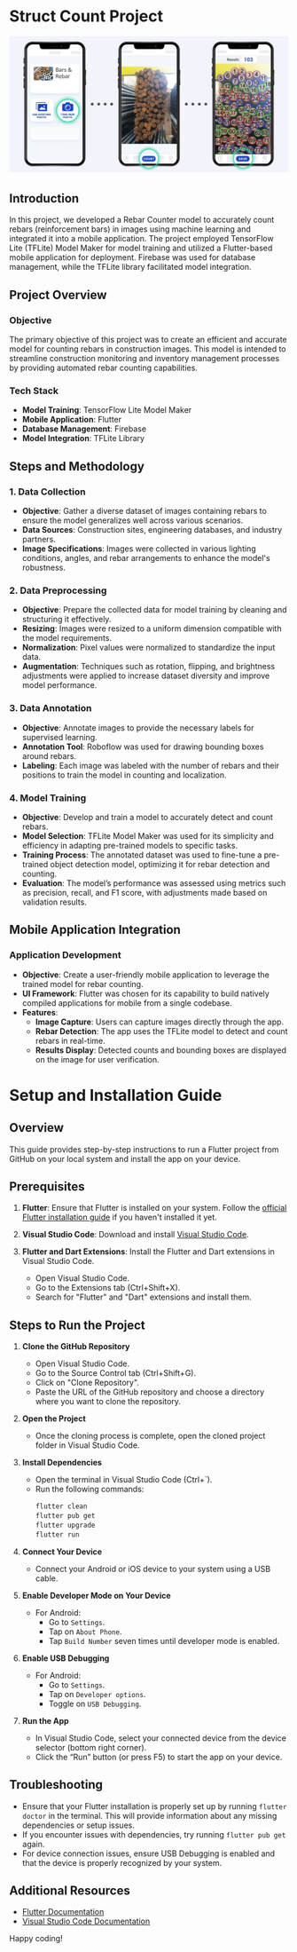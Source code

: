 # Struct Count Project
![Rebar Counter Model](demo.png)

## Introduction
In this project, we developed a Rebar Counter model to accurately count rebars (reinforcement bars) in images using machine learning and integrated it into a mobile application. The project employed TensorFlow Lite (TFLite) Model Maker for model training and utilized a Flutter-based mobile application for deployment. Firebase was used for database management, while the TFLite library facilitated model integration.

## Project Overview

### Objective
The primary objective of this project was to create an efficient and accurate model for counting rebars in construction images. This model is intended to streamline construction monitoring and inventory management processes by providing automated rebar counting capabilities.

### Tech Stack
- **Model Training**: TensorFlow Lite Model Maker
- **Mobile Application**: Flutter
- **Database Management**: Firebase
- **Model Integration**: TFLite Library

## Steps and Methodology

### 1. Data Collection
- **Objective**: Gather a diverse dataset of images containing rebars to ensure the model generalizes well across various scenarios.
- **Data Sources**: Construction sites, engineering databases, and industry partners.
- **Image Specifications**: Images were collected in various lighting conditions, angles, and rebar arrangements to enhance the model's robustness.

### 2. Data Preprocessing
- **Objective**: Prepare the collected data for model training by cleaning and structuring it effectively.
- **Resizing**: Images were resized to a uniform dimension compatible with the model requirements.
- **Normalization**: Pixel values were normalized to standardize the input data.
- **Augmentation**: Techniques such as rotation, flipping, and brightness adjustments were applied to increase dataset diversity and improve model performance.

### 3. Data Annotation
- **Objective**: Annotate images to provide the necessary labels for supervised learning.
- **Annotation Tool**: Roboflow was used for drawing bounding boxes around rebars.
- **Labeling**: Each image was labeled with the number of rebars and their positions to train the model in counting and localization.

### 4. Model Training
- **Objective**: Develop and train a model to accurately detect and count rebars.
- **Model Selection**: TFLite Model Maker was used for its simplicity and efficiency in adapting pre-trained models to specific tasks.
- **Training Process**: The annotated dataset was used to fine-tune a pre-trained object detection model, optimizing it for rebar detection and counting.
- **Evaluation**: The model’s performance was assessed using metrics such as precision, recall, and F1 score, with adjustments made based on validation results.

## Mobile Application Integration

### Application Development
- **Objective**: Create a user-friendly mobile application to leverage the trained model for rebar counting.
- **UI Framework**: Flutter was chosen for its capability to build natively compiled applications for mobile from a single codebase.
- **Features**:
  - **Image Capture**: Users can capture images directly through the app.
  - **Rebar Detection**: The app uses the TFLite model to detect and count rebars in real-time.
  - **Results Display**: Detected counts and bounding boxes are displayed on the image for user verification.

# Setup and Installation Guide

## Overview
This guide provides step-by-step instructions to run a Flutter project from GitHub on your local system and install the app on your device.

## Prerequisites

1. **Flutter**: Ensure that Flutter is installed on your system. Follow the [official Flutter installation guide](https://flutter.dev/docs/get-started/install) if you haven't installed it yet.

2. **Visual Studio Code**: Download and install [Visual Studio Code](https://code.visualstudio.com/).

3. **Flutter and Dart Extensions**: Install the Flutter and Dart extensions in Visual Studio Code.
   - Open Visual Studio Code.
   - Go to the Extensions tab (Ctrl+Shift+X).
   - Search for "Flutter" and "Dart" extensions and install them.

## Steps to Run the Project

1. **Clone the GitHub Repository**
   - Open Visual Studio Code.
   - Go to the Source Control tab (Ctrl+Shift+G).
   - Click on "Clone Repository".
   - Paste the URL of the GitHub repository and choose a directory where you want to clone the repository.

2. **Open the Project**
   - Once the cloning process is complete, open the cloned project folder in Visual Studio Code.

3. **Install Dependencies**
   - Open the terminal in Visual Studio Code (Ctrl+`).
   - Run the following commands:
     ```bash
     flutter clean
     flutter pub get
     flutter upgrade
     flutter run
     ```

4. **Connect Your Device**
   - Connect your Android or iOS device to your system using a USB cable.

5. **Enable Developer Mode on Your Device**
   - For Android:
     - Go to `Settings`.
     - Tap on `About Phone`.
     - Tap `Build Number` seven times until developer mode is enabled.

6. **Enable USB Debugging**
   - For Android:
     - Go to `Settings`.
     - Tap on `Developer options`.
     - Toggle on `USB Debugging`.

7. **Run the App**
   - In Visual Studio Code, select your connected device from the device selector (bottom right corner).
   - Click the “Run” button (or press F5) to start the app on your device.

## Troubleshooting

- Ensure that your Flutter installation is properly set up by running `flutter doctor` in the terminal. This will provide information about any missing dependencies or setup issues.
- If you encounter issues with dependencies, try running `flutter pub get` again.
- For device connection issues, ensure USB Debugging is enabled and that the device is properly recognized by your system.

## Additional Resources

- [Flutter Documentation](https://flutter.dev/docs)
- [Visual Studio Code Documentation](https://code.visualstudio.com/docs)

Happy coding!
